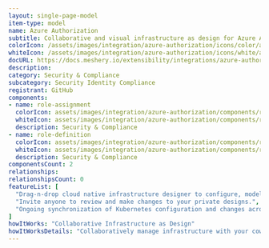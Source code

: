 ```yaml
---
layout: single-page-model
item-type: model
name: Azure Authorization
subtitle: Collaborative and visual infrastructure as design for Azure Authorization
colorIcon: /assets/images/integration/azure-authorization/icons/color/azure-authorization-color.svg
whiteIcon: /assets/images/integration/azure-authorization/icons/white/azure-authorization-white.svg
docURL: https://docs.meshery.io/extensibility/integrations/azure-authorization
description: 
category: Security & Compliance
subcategory: Security Identity Compliance
registrant: GitHub
components: 
- name: role-assignment
  colorIcon: assets/images/integration/azure-authorization/components/role-assignment/icons/color/role-assignment-color.svg
  whiteIcon: assets/images/integration/azure-authorization/components/role-assignment/icons/white/role-assignment-white.svg
  description: Security & Compliance
- name: role-definition
  colorIcon: assets/images/integration/azure-authorization/components/role-definition/icons/color/role-definition-color.svg
  whiteIcon: assets/images/integration/azure-authorization/components/role-definition/icons/white/role-definition-white.svg
  description: Security & Compliance
componentsCount: 2
relationships: 
relationshipsCount: 0
featureList: [
  "Drag-n-drop cloud native infrastructure designer to configure, model, and deploy your workloads.",
  "Invite anyone to review and make changes to your private designs.",
  "Ongoing synchronization of Kubernetes configuration and changes across any number of clusters."
]
howItWorks: "Collaborative Infrastructure as Design"
howItWorksDetails: "Collaboratively manage infrastructure with your coworkers synchronously sharing the same designs."
---
```

